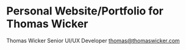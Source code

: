 Personal Website/Portfolio for Thomas Wicker
==========

Thomas Wicker
Senior UI/UX Developer
thomas@thomaswicker.com
